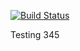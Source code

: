 [![Build Status](http://www.4500jenkins.cciscloud.com/buildStatus/icon?job=webdev-sp19-server-java-web-hook%2Fmaster)](http://www.4500jenkins.cciscloud.com/job/webdev-sp19-server-java-web-hook/job/master/)

Testing 345
